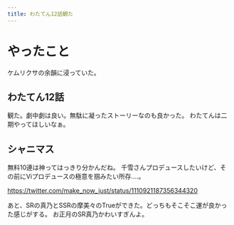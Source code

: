 ```yaml
---
title: わたてん12話観た
---
```


# やったこと

ケムリクサの余韻に浸っていた。

## わたてん12話

観た。劇中劇は良い。無駄に凝ったストーリーなのも良かった。
わたてんは二期やってほしいなぁ。

## シャニマス

無料10連は神ってはっきり分かんだね。
千雪さんプロデュースしたいけど、その前にViプロデュースの極意を掴みたい所存‥‥。

https://twitter.com/make_now_just/status/1110921187356344320

あと、SRの真乃とSSRの摩美々のTrueができた。どっちもそこそこ運が良かった感じがする。
お正月のSR真乃かわいすぎんよ。
